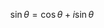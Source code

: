 <!--
    sin(α+β)=sin(α)cos(β)+cos(α)sin(β)をマークダウンで表示
-->

$$ \sin\theta = \cos\theta + i\sin\theta $$

<!--
    次のような表を作成

    |user|host|port|
    --------
    |Alice|192.168.0.1|80|
    |Bob|www.example.jp|443|
-->